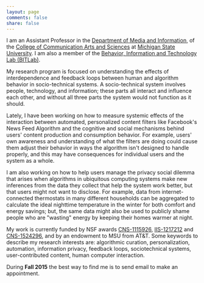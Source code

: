 ```yaml
---
layout: page
comments: false
share: false
---
```


I am an Assistant Professor in the [Department of Media and Information](http://mi.msu.edu/), of the [College of Communication Arts and Sciences](http://cas.msu.edu/) at [Michigan State University](http://msu.edu/). I am also a member of the [Behavior, Information and Technology Lab (BITLab)](https://bitlab.cas.msu.edu).

My research program is focused on understanding the effects of interdependence and feedback loops between human and algorithm behavior in socio-technical systems. A socio-technical system involves people, technology, and information; these parts all interact and influence each other, and without all three parts the system would not function as it should.

Lately, I have been working on how to measure systemic effects of the interaction between automated, personalized content filters like Facebook's News Feed Algorithm and the cognitive and social mechanisms behind users' content production and consumption behavior. For example, users' own awareness and understanding of what the filters are doing could cause them adjust their behavior in ways the algorithm isn't designed to handle properly, and this may have consequences for individual users and the system as a whole.

I am also working on how to help users manage the privacy social dilemma that arises when algorithms in ubiquitous computing systems make new inferences from the data they collect that help the system work better, but that users might not want to disclose. For example, data from internet-connected thermostats in many different households can be aggregated to calculate the ideal nighttime temperature in the winter for both comfort and energy savings; but, the same data might also be used to publicly shame people who are "wasting" energy by keeping their homes warmer at night.

My work is currently funded by NSF awards [CNS-1115926](http://www.nsf.gov/awardsearch/showAward.do?AwardNumber=1115926), [IIS-1217212](http://nsf.gov/awardsearch/showAward?AWD_ID=1217212) and [CNS-1524296](http://www.nsf.gov/awardsearch/showAward?AWD_ID=1524296), and by an endowment to MSU from AT&T. Some keywords to describe my research interests are: algorithmic curation, personalization, automation, information privacy, feedback loops, sociotechnical systems, user-contributed content, human computer interaction.

During **Fall 2015** the best way to find me is to send email to make an appointment.

